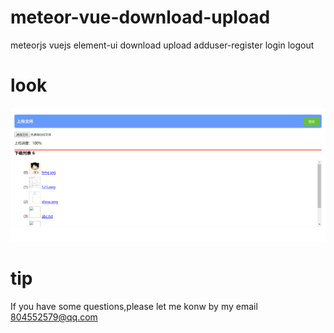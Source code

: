 # meteor-vue-download-upload

meteorjs vuejs element-ui download upload adduser-register login logout

# look
![look](https://github.com/banana618859/meteor-vue-download-upload/blob/master/public/look.jpg)

# tip
If you have some questions,please let me konw by my email 804552579@qq.com
